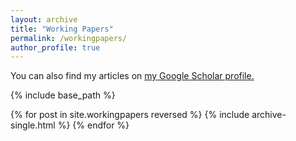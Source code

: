 ```yaml
---
layout: archive
title: "Working Papers"
permalink: /workingpapers/
author_profile: true
---
```


You can also find my articles on <u><a href="https://scholar.google.co.uk/citations?user=5JSGP1sAAAAJ&hl=en">my Google Scholar profile</a>.</u>

{% include base_path %}

{% for post in site.workingpapers reversed %}
  {% include archive-single.html %}
{% endfor %}
